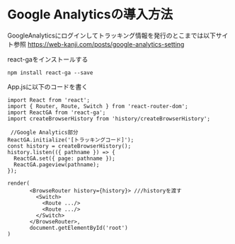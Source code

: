 # Google Analyticsの導入方法  

GoogleAnalyticsにログインしてトラッキング情報を発行のとこまでは以下サイト参照
https://web-kanji.com/posts/google-analytics-setting  

react-gaをインストールする
```
npm install react-ga --save
```  

App.jsに以下のコードを書く  
```
import React from 'react';
import { Router, Route, Switch } from 'react-router-dom';
import ReactGA from 'react-ga';
import createBrowserHistory from 'history/createBrowserHistory';
 
 //Google Analytics部分
ReactGA.initialize('[トラッキングコード]');
const history = createBrowserHistory();
history.listen(({ pathname }) => {
  ReactGA.set({ page: pathname });
  ReactGA.pageview(pathname);
});
 
render(
       <BrowseRouter history={history}> ///historyを渡す  
         <Switch>
           <Route .../>
           <Route .../>
         </Switch>
       </BrowseRouter>,
       document.getElementById('root')
)
```  
